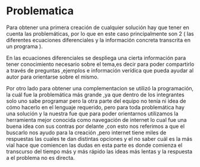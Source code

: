 # Problematica

Para obtener una primera creación de cualquier solución hay que tener en cuenta las problemáticas, por lo que en este
caso principalmente son 2 ( las diferentes ecuaciones diferenciales y la información concreta transcrita en un
programa ).

En las ecuaciones diferenciales se despliega una cierta información para tener conocimiento necesario sobre el tema,es
decir para poder compartirlo a través de preguntas ,ejemplos e información verídica que pueda ayudar al autor para
orientarse sobre el mismo.

Por otro lado para obtener una complementacion se utilizó la programación, la cuál fue la
problemática más grande ,ya que dentro de los integrantes solo uno sabe programar pero la otra parte del equipo no tenía
ni idea de cómo hacerlo en el lenguaje requerido, pero para toda problemática hay una solución y la nuestra fue que para
poder orientarnos utilizamos la herramienta mejor conocida como navegación de internet lo cual fue una buena idea con
sus contras por delante ,con esto nos referimos a que el buscarlo nos ayudo para la creación ,pero internet tiene miles
de respuestas las cuales te dan distintas opciones y el no saber cuál es la más vial hace que comiencen las dudas en
esta parte es donde comienza el transcurso del tiempo más y más rápido las ideas más lentas y la respuesta a el problema
no es directa.